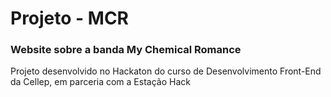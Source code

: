 # Projeto - MCR
<h3>Website sobre a banda My Chemical Romance </h3>

<p>Projeto desenvolvido no Hackaton do curso de Desenvolvimento Front-End da Cellep, em parceria com a Estação Hack</p>
